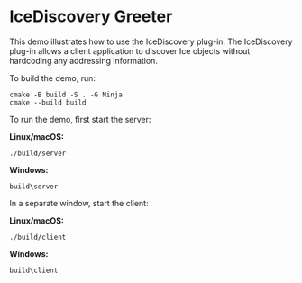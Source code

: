 # IceDiscovery Greeter

This demo illustrates how to use the IceDiscovery plug-in. The IceDiscovery plug-in allows a client application
to discover Ice objects without hardcoding any addressing information.

To build the demo, run:

```shell
cmake -B build -S . -G Ninja
cmake --build build
```

To run the demo, first start the server:

**Linux/macOS:**

```shell
./build/server
```

**Windows:**

```shell
build\server
```

In a separate window, start the client:

**Linux/macOS:**

```shell
./build/client
```

**Windows:**

```shell
build\client
```
